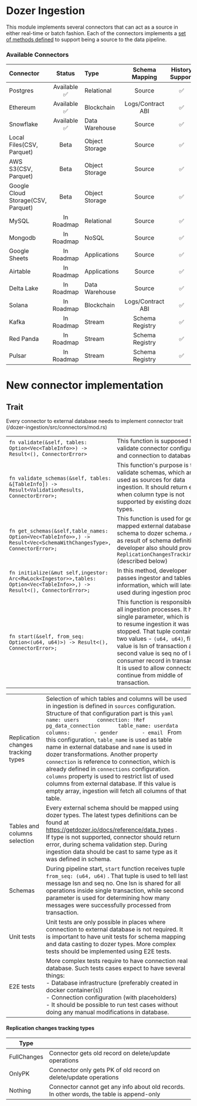 # Dozer Ingestion

This module implements several connectors that can act as a source in either real-time or batch fashion. 
Each of the connectors implements a [set of methods defined](https://github.com/getdozer/dozer/blob/main/dozer-ingestion/src/connectors/mod.rs#L32) to support being a source to the data pipeline.

### Available Connectors
| Connector                          |   Status    | Type           |  Schema Mapping   | History Support | Frequency | Implemented Via |
|:-----------------------------------|:-----------:|:---------------|:-----------------:|:---------------:|:----------|:----------------|
| Postgres                           | Available ✅ | Relational     |      Source       |        ✅        | Real Time | Direct          |
| Ethereum                           | Available ✅ | Blockchain     | Logs/Contract ABI |        ✅        | Real Time | Direct          |
| Snowflake                          | Available ✅ | Data Warehouse |      Source       |        ✅        | Polling   | Direct          |
| Local Files(CSV, Parquet)          |    Beta     | Object Storage |      Source       |        ✅        | Polling   | Data Fusion     |
| AWS S3(CSV, Parquet)               |    Beta     | Object Storage |      Source       |        ✅        | Polling   | Data Fusion     |
| Google Cloud Storage(CSV, Parquet) |    Beta     | Object Storage |      Source       |        ✅        | Polling   | Data Fusion     |
| MySQL                              | In Roadmap  | Relational     |      Source       |        ✅        | Real Time | Debezium        |
| Mongodb                            | In Roadmap  | NoSQL          |      Source       |        ✅        | Real Time | Debezium        |
| Google Sheets                      | In Roadmap  | Applications   |      Source       |        ✅        |           |                 |
| Airtable                           | In Roadmap  | Applications   |      Source       |        ✅        |           |                 |
| Delta Lake                         | In Roadmap  | Data Warehouse |      Source       |        ✅        |           |                 |
| Solana                             | In Roadmap  | Blockchain     | Logs/Contract ABI |        ✅        |           |                 |
| Kafka                              | In Roadmap  | Stream         |  Schema Registry  |        ✅        |           |                 |
| Red Panda                          | In Roadmap  | Stream         |  Schema Registry  |        ✅        |           |                 |
| Pulsar                             | In Roadmap  | Stream         |  Schema Registry  |        ✅        |           |                 |

# New connector implementation

## Trait

Every connector to external database needs to implement connector trait (/dozer-ingestion/src/connectors/mod.rs)

|                                                                                                                               |                                                                                                                                                                                                                                                                                                                                                               |
|-------------------------------------------------------------------------------------------------------------------------------|---------------------------------------------------------------------------------------------------------------------------------------------------------------------------------------------------------------------------------------------------------------------------------------------------------------------------------------------------------------| 
| ```fn validate(&self, tables: Option<Vec<TableInfo>>) -> Result<(), ConnectorError>```                                        | This function is supposed to validate connector configuration and connection to database.                                                                                                                                                                                                                                                                     |
| ```fn validate_schemas(&self, tables: &[TableInfo]) -> Result<ValidationResults, ConnectorError>;```                          | This function's purpose is to validate schemas, which are used as sources for data ingestion. It should return error when column type is not supported by existing dozer types.                                                                                                                                                                               |
| ```fn get_schemas(&self,table_names: Option<Vec<TableInfo>>,) -> Result<Vec<SchemaWithChangesType>, ConnectorError>;```       | This function is used for getting mapped external database schema to dozer schema. Also, as result of schema definition, developer also should provide `ReplicationChangesTrackingType` (described below)                                                                                                                                                     |
| ```fn initialize(&mut self,ingestor: Arc<RwLock<Ingestor>>,tables: Option<Vec<TableInfo>>,) -> Result<(), ConnectorError>;``` | In this method, developer passes ingestor and tables information, which will later be used during ingestion process.                                                                                                                                                                                                                                          |
| ```fn start(&self, from_seq: Option<(u64, u64)>) -> Result<(), ConnectorError>;```                                            | This function is responsible for all ingestion processes. It has single parameter, which is used to resume ingestion it was stopped. That tuple contains two values - `(u64, u64)`, first value is lsn of transaction and second value is seq no of last consumer record in transaction. It is used to allow connector to continue from middle of transaction.|

|                                    |                                                                                                                                                                                                                                                                                                                                                                                                                                                                                                                                                                                                                                                                                                                                                |
|------------------------------------|------------------------------------------------------------------------------------------------------------------------------------------------------------------------------------------------------------------------------------------------------------------------------------------------------------------------------------------------------------------------------------------------------------------------------------------------------------------------------------------------------------------------------------------------------------------------------------------------------------------------------------------------------------------------------------------------------------------------------------------------|
| Replication changes tracking types | Selection of which tables and columns will be used in ingestion is defined in  ` sources `  configuration. Structure of that configuration part is this ``` yaml      name: users      connection: !Ref pg_data_connection      table_name: userdata      columns:        - gender        - email  ```   From this configuration,  ` table_name `  is used as table name in external database and  ` name `  is used in dozer transformations. Another property  ` connection `  is reference to connection, which is already defined in  ` connections `  configuration. ` columns `  property is used to restrict list of used columns from external database. If this value is empty array, ingestion will fetch all columns of that table. |
| Tables and columns selection       | Every external schema should be mapped using dozer types. The latest types definitions can be found at  https://getdozer.io/docs/reference/data_types  .<br/> If type is not supported, connector should return error, during schema validation step. During ingestion data should be cast to same type as it was defined in schema.                                                                                                                                                                                                                                                                                                                                                                                                           |
| Schemas                            | During pipeline start,  `start`  function receives tuple  `from_seq: (u64, u64)` . That tuple is used to tell last message lsn and seq no. One lsn is shared for all operations inside single transaction, while second parameter is used for determining how many messages were successfully processed from transaction.                                                                                                                                                                                                                                                                                                                                                                                                                      |
| Unit tests                         | Unit tests are only possible in places where connection to external database is not required. It is important to have unit tests for schema mapping and data casting to dozer types. More complex tests should be implemented using E2E tests.                                                                                                                                                                                                                                                                                                                                                                                                                                                                                                 |
| E2E tests                          | More complex tests require to have connection real database. Such tests cases expect to have several things:<br/> - Database infrastructure (preferably created in docker container(s))<br/> - Connection configuration (with placeholders)<br/> - It should be possible to run test cases without doing any manual modifications in database.<br/>                                                                                                                                                                                                                                                                                                                                                                                            |

#### Replication changes tracking types

| Type        |                                                                                           |
|-------------|-------------------------------------------------------------------------------------------|
| FullChanges | Connector gets old record on delete/update operations                                     | 
| OnlyPK      | Connector only gets PK of old record on delete/update operations                          |
| Nothing     | Connector cannot get any info about old records. In other words, the table is append-only |
